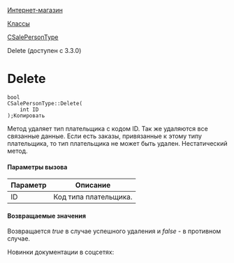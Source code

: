 [Интернет-магазин](/api_help/sale/index.php)

[Классы](/api_help/sale/classes/index.php)

[CSalePersonType](/api_help/sale/classes/csalepersontype/index.php)

Delete (доступен с 3.3.0)

Delete
======

```
bool
CSalePersonType::Delete(
	int ID
);Копировать
```

Метод удаляет тип плательщика с кодом ID. Так же удаляются все связанные данные. Если есть заказы, привязанные к этому типу плательщика, то тип плательщика не может быть удален. Нестатический метод.

#### Параметры вызова

| Параметр | Описание |
| --- | --- |
| ID | Код типа плательщика. |

#### Возвращаемые значения

Возвращается *true* в случае успешного удаления и *false* - в противном случае.

Новинки документации в соцсетях: